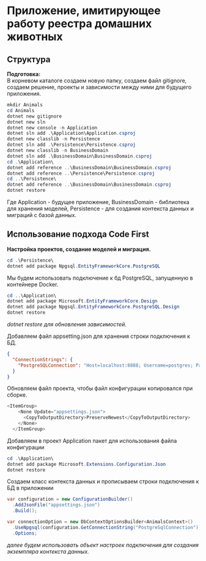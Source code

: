# Приложение, имитирующее работу реестра домашних животных

## Структура

**Подготовка:**  
В корневом каталоге создаем новую папку, создаем файл gitignore, создаем решение, проекты и зависимости между ними для будущего приложения.

```powershell
mkdir Animals
cd Animals
dotnet new gitignore
dotnet new sln
dotnet new console -n Application
dotnet sln add .\Application\Application.csproj
dotnet new classlib -n Persistence
dotnet sln add .\Persistence\Persistence.csproj
dotnet new classlib -n BusinessDomain
dotnet sln add .\BusinessDomain\BusinessDomain.csproj
cd .\Application\
dotnet add reference ..\BusinessDomain\BusinessDomain.csproj
dotnet add reference ..\Persistence\Persistence.csproj
cd ..\Persistence\
dotnet add reference ..\BusinessDomain\BusinessDomain.csproj
dotnet restore
```

Где Application - будущее приложение, BusinessDomain - библиотека для хранения моделей, Persistence - для создания контекста данных и миграций с базой данных.

## Использование подхода Code First

**Настройка проектов, создание моделей и миграция.**

```powershell
cd .\Persistence\
dotnet add package Npgsql.EntityFrameworkCore.PostgreSQL
```

Мы будем использовать подключение к бд PostgreSQL, запущенную в контейнере Docker.

```powershell
cd ..\Application\
dotnet add package Microsoft.EntityFrameworkCore.Design
dotnet add package Npgsql.EntityFrameworkCore.PostgreSQL.Design
dotnet restore
```

*dotnet restore для обновления зависимостей.*

Добавляем файл appsetting.json для хранения строки подключения к БД.

```json
{
  "ConnectionStrings": {
    "PostgreSQLConnection": "Host=localhost:8888; Username=postgres; Password=123;Database=Animals"
  }
}
```

Обновляем файл проекта, чтобы файл конфигурации копировался при сборке.

```csharp
<ItemGroup>
    <None Update="appsettings.json">
      <CopyToOutputDirectory>PreserveNewest</CopyToOutputDirectory>
    </None>
  </ItemGroup>
```

Добавляем в проект Application пакет для использования файла конфигурации 

```powershell
cd .\Application\
dotnet add package Microsoft.Extensions.Configuration.Json
dotnet restore
```

Создаем класс контекста данных и прописываем строки подключения к БД в приложении

```csharp
var configuration = new ConfigurationBuilder()
  .AddJsonFile("appsettings.json")
  .Build();

var connectionOption = new DbContextOptionsBuilder<AnimalsContext>()
  .UseNpgsql(configuration.GetConnectionString("PostgreSqlConnection"))
  .Options;
```

*далее будем использовать объект настроек подключения для создания экземпляра контекста данных.*
